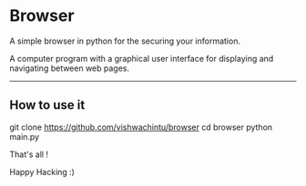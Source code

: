 # Browser
A simple browser in python for the securing your information.

A computer program with a graphical user interface for displaying and navigating between web pages.

****

## How to use it

git clone https://github.com/vishwachintu/browser
cd browser
python main.py

That's all !

Happy Hacking :) 
